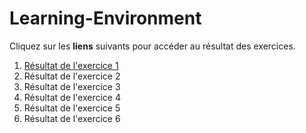 # Learning-Environment

Cliquez sur les **liens** suivants pour accéder au résultat des exercices.

1. [Résultat de l'exercice 1](https://makemyA.github.io/Learning-Environment/1-exercice-markdown-to-html/)
1. Résultat de l'exercice 2
1. Résultat de l'exercice 3
1. Résultat de l'exercice 4
1. Résultat de l'exercice 5
1. Résultat de l'exercice 6


